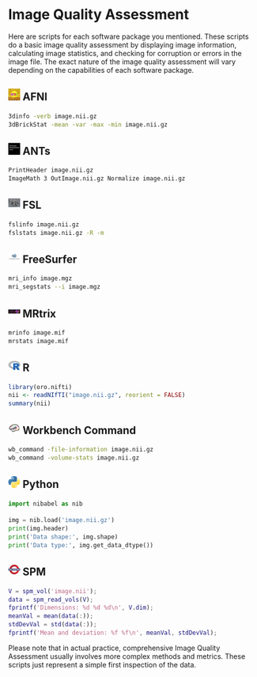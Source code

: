 # Image Quality Assessment

Here are scripts for each software package you mentioned. These scripts do a basic image quality assessment by displaying image information, calculating image statistics, and checking for corruption or errors in the image file. The exact nature of the image quality assessment will vary depending on the capabilities of each software package. 

## <img src="../../icons/afni.png" height="24px" /> AFNI
```bash
3dinfo -verb image.nii.gz
3dBrickStat -mean -var -max -min image.nii.gz
```

## <img src="../../icons/ants.png" height="24px" /> ANTs
```bash
PrintHeader image.nii.gz
ImageMath 3 OutImage.nii.gz Normalize image.nii.gz
```

## <img src="../../icons/fsl.png" height="24px" /> FSL
```bash
fslinfo image.nii.gz
fslstats image.nii.gz -R -m
```

## <img src="../../icons/freesurfer.png" height="24px" /> FreeSurfer
```bash
mri_info image.mgz
mri_segstats --i image.mgz
```

## <img src="../../icons/mrtrix.png" height="24px" /> MRtrix
```bash
mrinfo image.mif
mrstats image.mif
```

## <img src="../../icons/r.png" height="24px" /> R
```R
library(oro.nifti)
nii <- readNIfTI("image.nii.gz", reorient = FALSE)
summary(nii)
```

## <img src="../../icons/workbench_command.png" height="24px" /> Workbench Command
```bash
wb_command -file-information image.nii.gz
wb_command -volume-stats image.nii.gz
```

## <img src="../../icons/python.png" height="24px" /> Python
```python
import nibabel as nib

img = nib.load('image.nii.gz')
print(img.header)
print('Data shape:', img.shape)
print('Data type:', img.get_data_dtype())
```

## <img src="../../icons/spm.png" height="24px" /> SPM
```matlab
V = spm_vol('image.nii');
data = spm_read_vols(V);
fprintf('Dimensions: %d %d %d\n', V.dim);
meanVal = mean(data(:));
stdDevVal = std(data(:));
fprintf('Mean and deviation: %f %f\n', meanVal, stdDevVal);
```

Please note that in actual practice, comprehensive Image Quality Assessment usually involves more complex methods and metrics. These scripts just represent a simple first inspection of the data.